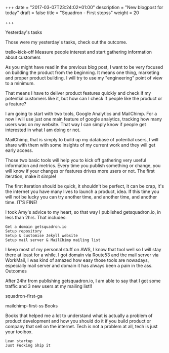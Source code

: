 +++
date = "2017-03-07T23:24:02+01:00"
description = "New blogpost for today"
draft = false
title = "Squadron - First stepss"
weight = 20

+++

Yesterday's tasks

Those were my yesterday's tasks, check out the outcome.

trello-kick-off
Measure people interest and start gathering information about customers

As you might have read in the previous blog post, I want to be very focused on building the product from the beginning. It means one thing, marketing and proper product building. I will try to use my "engineering" point of view to a minimum.

That means I have to deliver product features quickly and check if my potential customers like it, but how can I check if people like the product or a feature?

I am going to start with two tools, Google Analytics and MailChimp. For a now I will use just one main feature of google analytics, tracking how many users was on my website. That way I can simply know if people get interested in what I am doing or not.

MailChimp, that is simply to build up my database of potential users, I will share with them with some insights of my current work and they will get early access.

Those two basic tools will help you to kick off gathering very useful information and metrics. Every time you publish something or change, you will know if your changes or features drives more users or not.
The first iteration, make it simple!

The first iteration should be quick, it shouldn't be perfect, it can be crap, it's the internet you have many lives to launch a product, idea. If this time you will not be lucky you can try another time, and another time, and another time. IT'S FINE!

I took Amy's advice to my heart, so that way I published getsquadron.io, in less than 2hrs. That includes:

    Get a domain getsquadron.io
    Setup repository
    Setup & customise Jekyll website
    Setup mail server & MailChimp mailing list

I keep most of my personal stuff on AWS, I know that tool well so I will stay there at least for a while. I got domain via Route53 and the mail server via WorkMail, I was kind of amazed how easy those tools are nowadays, especially mail server and domain it has always been a pain in the ass.
Outcomes

After 24hr from publishing getsquadron.io, I am able to say that I got some traffic and 3 new users at my mailing list!!

squadron-first-ga

mailchimp-first-ss
Books

Books that helped me a lot to understand what is actually a problem of product development and how you should do it if you build product or company that sell on the internet. Tech is not a problem at all, tech is just your toolbox.

    Lean startup
    Just Fucking Ship it